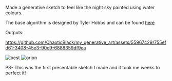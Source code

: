 Made a generative sketch to feel like the night sky painted using water colours.

The base algorithm is designed by Tyler Hobbs and can be found [here](https://tylerxhobbs.com/essays/2017/a-generative-approach-to-simulating-watercolor-paints)

Outputs:


https://github.com/ChaoticBlack/my_generative_art/assets/55967429/755efd61-3408-45e3-90c9-6888359df9ea


![best](https://github.com/ChaoticBlack/my_generative_art/assets/55967429/cac6c80f-d6f1-44d7-8b72-cfe0aa247427)
![orion](https://github.com/ChaoticBlack/my_generative_art/assets/55967429/455cfe24-3342-4d2e-89e1-ff88b08f0309)


PS- This was the first presentable sketch I made and it took me weeks to perfect it!



